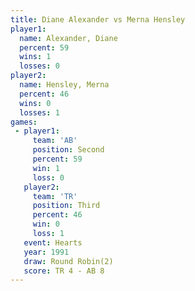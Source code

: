 ```yaml
---
title: Diane Alexander vs Merna Hensley
player1:                
  name: Alexander, Diane
  percent: 59           
  wins: 1               
  losses: 0             
player2:                
  name: Hensley, Merna  
  percent: 46           
  wins: 0               
  losses: 1             
games:
 - player1:          
     team: 'AB'      
     position: Second
     percent: 59     
     win: 1          
     loss: 0         
   player2:         
     team: 'TR'     
     position: Third
     percent: 46    
     win: 0         
     loss: 1        
   event: Hearts       
   year: 1991          
   draw: Round Robin(2)
   score: TR 4 - AB 8  
---
```

